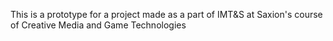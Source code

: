 This is a prototype for a project made as a part of IMT&S at Saxion's course of Creative Media and Game Technologies

